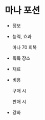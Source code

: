 # 마나 포션

- 정보
- 능력, 효과
    
    마나 70 회복
    
- 획득 장소
- 재료
- 비용
    
    구매 시
    
    판매 시
    
- 강화